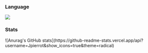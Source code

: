 

<H3>Language</H3>
<img src="https://img.shields.io/badge/C%23-8B00FF?style=-square&logo=Csharp#&logoColor=white" />

<H3>Stats</H3>
![Anurag's GitHub stats](https://github-readme-stats.vercel.app/api?username=Jpierrot&show_icons=true&theme=radical)
<!--
**Jpierrot/Jpierrot** is a ✨ _special_ ✨ repository because its `README.md` (this file) appears on your GitHub profile.

Here are some ideas to get you started:

- 🔭 I’m currently working on ...
- 🌱 I’m currently learning ...
- 👯 I’m looking to collaborate on ...
- 🤔 I’m looking for help with ...
- 💬 Ask me about ...
- 📫 How to reach me: ...
- 😄 Pronouns: ...
- ⚡ Fun fact: ...
-->
